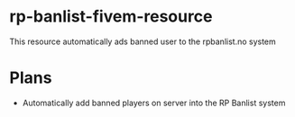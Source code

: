 # rp-banlist-fivem-resource
This resource automatically ads banned user to the rpbanlist.no system


# Plans
- Automatically add banned players on server into the RP Banlist system